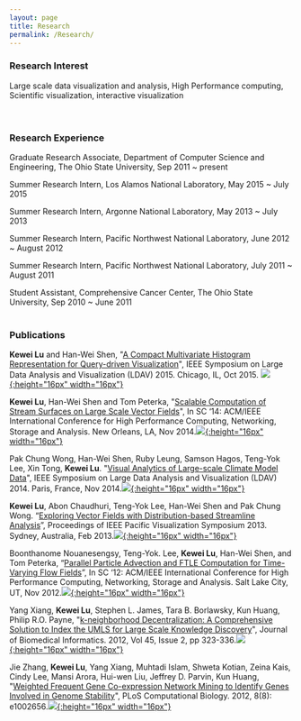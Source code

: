```yaml
---
layout: page
title: Research
permalink: /Research/
---
```

### Research Interest ###

Large scale data visualization and analysis, High Performance computing, Scientific visualization, interactive visualization  
<br/><br/>



### Research Experience ###
Graduate Research Associate, Department of Computer Science and Engineering, The Ohio State University, Sep 2011 ~ present

Summer Research Intern, Los Alamos National Laboratory, May 2015 ~ July 2015

Summer Research Intern, Argonne National Laboratory, May 2013 ~ July 2013

Summer Research Intern, Pacific Northwest National Laboratory, June 2012 ~ August 2012

Summer Research Intern, Pacific Northwest National Laboratory, July 2011 ~ August 2011

Student Assistant, Comprehensive Cancer Center, The Ohio State University, Sep 2010 ~ June 2011
<br/><br/>

### Publications ###
**Kewei Lu** and Han-Wei Shen, "[A Compact Multivariate Histogram Representation for Query-driven Visualization](http://ieeexplore.ieee.org/abstract/document/7348071/)", IEEE Symposium on Large Data Analysis and Visualization (LDAV) 2015. Chicago, IL, Oct 2015.
[![](../img/icon/pdf.jpeg){:height="16px" width="16px"}](../papers/LDAV15.pdf)

**Kewei Lu**, Han-Wei Shen and Tom Peterka, "[Scalable Computation of Stream Surfaces on Large Scale Vector Fields](http://ieeexplore.ieee.org/abstract/document/7013069/?section=abstract)", In SC ‘14: ACM/IEEE International Conference for High Performance Computing, Networking, Storage and Analysis. New Orleans, LA, Nov 2014.[![](../img/icon/pdf.jpeg){:height="16px" width="16px"}](../papers/pStreamSurface.pdf)  

Pak Chung Wong, Han-Wei Shen, Ruby Leung, Samson Hagos, Teng-Yok Lee, Xin Tong, **Kewei Lu**. "[Visual Analytics of Large-scale Climate Model Data](http://ieeexplore.ieee.org/document/7013208/)", IEEE Symposium on Large Data Analysis and Visualization (LDAV) 2014. Paris, France, Nov 2014.[![](../img/icon/pdf.jpeg){:height="16px" width="16px"}](../papers/LDAV2014.pdf)  

**Kewei Lu**, Abon Chaudhuri, Teng-Yok Lee, Han-Wei Shen and Pak Chung Wong. “[Exploring Vector Fields with Distribution-based Streamline Analysis](http://ieeexplore.ieee.org/abstract/document/6596153/)”, Proceedings of IEEE Pacific Visualization Symposium 2013. Sydney, Australia, Feb 2013.[![](../img/icon/pdf.jpeg){:height="16px" width="16px"}](../papers/pacificvis13.pdf)  

Boonthanome Nouanesengsy, Teng-Yok. Lee, **Kewei Lu**, Han-Wei Shen, and Tom Peterka, “[Parallel Particle Advection and FTLE Computation for Time-Varying Flow Fields](http://ieeexplore.ieee.org/abstract/document/6468541/)”, In SC ‘12: ACM/IEEE International Conference for High Performance Computing, Networking, Storage and Analysis. Salt Lake City, UT, Nov 2012.[![](../img/icon/pdf.jpeg){:height="16px" width="16px"}](../papers/sc12_ftle.pdf)  

Yang Xiang, **Kewei Lu**, Stephen L. James, Tara B. Borlawsky, Kun Huang, Philip R.O. Payne, "[k-neighborhood Decentralization: A Comprehensive Solution to Index the UMLS for Large Scale Knowledge Discovery](https://www.ncbi.nlm.nih.gov/pubmed/22154838)", Journal of Biomedical Informatics. 2012, Vol 45, Issue 2, pp 323-336.[![](../img/icon/pdf.jpeg){:height="16px" width="16px"}](../papers/kneighbour_2012.pdf)

Jie Zhang, **Kewei Lu**, Yang Xiang, Muhtadi Islam, Shweta Kotian, Zeina Kais, Cindy Lee, Mansi Arora, Hui-wen Liu, Jeffrey D. Parvin, Kun Huang, "[Weighted Frequent Gene Co-expression Network Mining to Identify Genes Involved in Genome Stability](https://www.ncbi.nlm.nih.gov/pubmed/22956898)", PLoS Computational Biology. 2012, 8(8): e1002656.[![](../img/icon/pdf.jpeg){:height="16px" width="16px"}](../papers/weighted_geneco_2012.PDF)











